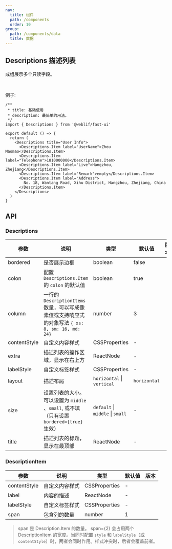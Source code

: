 ```yaml
---
nav:
  title: 组件
  path: /components
  order: 10
group:
  path: /components/data
  title: 数据
---
```


## Descriptions 描述列表

成组展示多个只读字段。

<br />

例子:

```tsx
/**
 * title: 基础使用
 * description: 最简单的用法。
 */
import { Descriptions } from '@weblif/fast-ui'

export default () => {
  return (
    <Descriptions title="User Info">
      <Descriptions.Item label="UserName">Zhou Maomao</Descriptions.Item>
      <Descriptions.Item label="Telephone">1810000000</Descriptions.Item>
      <Descriptions.Item label="Live">Hangzhou, Zhejiang</Descriptions.Item>
      <Descriptions.Item label="Remark">empty</Descriptions.Item>
      <Descriptions.Item label="Address">
        No. 18, Wantang Road, Xihu District, Hangzhou, Zhejiang, China
      </Descriptions.Item>
    </Descriptions>
  )
}
```

## API

### Descriptions

| 参数         | 说明                                                                                            | 类型                             | 默认值       | 版本 |
| ------------ | ----------------------------------------------------------------------------------------------- | -------------------------------- | ------------ | ---- |
| bordered     | 是否展示边框                                                                                    | boolean                          | false        |      |
| colon        | 配置 `Descriptions.Item` 的 `colon` 的默认值                                                    | boolean                          | true         |      |
| column       | 一行的 `DescriptionItems` 数量，可以写成像素值或支持响应式的对象写法 `{ xs: 8, sm: 16, md: 24}` | number                           | 3            |      |
| contentStyle | 自定义内容样式                                                                                  | CSSProperties                    | -            |      |
| extra        | 描述列表的操作区域，显示在右上方                                                                | ReactNode                        | -            |      |
| labelStyle   | 自定义标签样式                                                                                  | CSSProperties                    | -            |      |
| layout       | 描述布局                                                                                        | `horizontal` \| `vertical`       | `horizontal` |      |
| size         | 设置列表的大小。可以设置为 `middle` 、`small`, 或不填（只有设置 `bordered={true}` 生效）        | `default` \| `middle` \| `small` | -            |      |
| title        | 描述列表的标题，显示在最顶部                                                                    | ReactNode                        | -            |      |

### DescriptionItem

| 参数         | 说明           | 类型          | 默认值 | 版本 |
| ------------ | -------------- | ------------- | ------ | ---- |
| contentStyle | 自定义内容样式 | CSSProperties | -      |      |
| label        | 内容的描述     | ReactNode     | -      |      |
| labelStyle   | 自定义标签样式 | CSSProperties | -      |      |
| span         | 包含列的数量   | number        | 1      |      |

> span 是 Description.Item 的数量。 span={2} 会占用两个 DescriptionItem 的宽度。当同时配置 `style` 和 `labelStyle`（或 `contentStyle`）时，两者会同时作用。样式冲突时，后者会覆盖前者。
